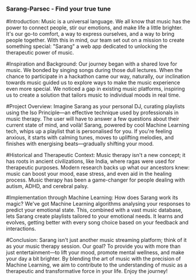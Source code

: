 ### Sarang-Parsec -  Find your true tune

#Introduction:
Music is a universal language. We all know that music has the power to connect people, stir our emotions, and make life a little brighter. It's our go-to comfort, a way to express ourselves, and a way to bring people together. With this in mind, our team set out on a mission to create something special: "Sarang" a web app dedicated to unlocking the therapeutic power of music.

#Inspiration and Background:
Our journey began with a shared love for music. We bonded by singing songs during those dull lectures. When the chance to participate in a hackathon came our way, naturally, our inclination towards music guided us to explore ways to make the music experience even more special. We noticed a gap in existing music platforms, inspiring us to create a solution that tailors music to individual moods in real time.

#Project Overview:
Imagine Sarang as your personal DJ, curating playlists using the Iso Principle—an effective technique used by professionals in music therapy. The user will have to answer a few questions about their current state of mind, and voilà! Sarang, powered by cool Machine Learning tech, whips up a playlist that is personalised for you. If you're feeling anxious, it starts with calming tunes, moves to uplifting melodies, and finishes with energising beats—gradually shifting your mood.

#Historical and Therapeutic Context:
Music therapy isn't a new concept; it has roots in ancient civilizations, like India, where ragas were used for therapeutic purposes. Modern research backs up what our ancestors knew: music can boost your mood, ease stress, and even aid in the healing process. Music therapy has been a game-changer for people dealing with autism, ADHD, and cerebral palsy.

#Implementation through Machine Learning:
How does Sarang work its magic? We've got Machine Learning algorithms analysing your responses to predict your emotional state. This, combined with a vast music database, lets Sarang create playlists tailored to your emotional needs. It learns and evolves, getting better with every song choice based on your feedback and interactions.

#Conclusion:
Sarang isn't just another music streaming platform; think of it as your music therapy session. Our goal? To provide you with more than just entertainment—to lift your mood, promote mental wellness, and make your day a bit brighter. By blending the art of music with the precision of Machine Learning, we aim to contribute to the understanding of music as a therapeutic and transformative force in your life. Enjoy the journey!
